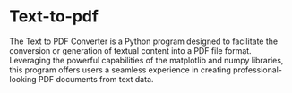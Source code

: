 # Text-to-pdf
The Text to PDF Converter is a Python program designed to facilitate the conversion or generation of textual content into a PDF file format. Leveraging the powerful capabilities of the matplotlib and numpy libraries, this program offers users a seamless experience in creating professional-looking PDF documents from text data.
